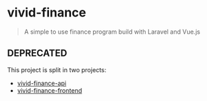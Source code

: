 # vivid-finance
> A simple to use finance program build with Laravel and Vue.js

## DEPRECATED ##
This project is split in two projects:
 - [vivid-finance-api](https://github.com/PetervMeijgaard/vivid-finance-api)
 - [vivid-finance-frontend](https://github.com/PetervMeijgaard/vivid-finance-frontend)

